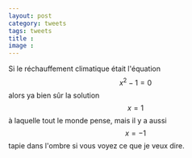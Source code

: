 ```yaml
---
layout: post
category: tweets
tags: tweets 
title : 
image :
---
```


Si le réchauffement climatique était l'équation $$x^2-1=0$$ alors ya bien sûr la solution $$x=1$$ à laquelle tout le monde pense, mais il y a aussi $$x=-1$$ tapie dans l'ombre si vous voyez ce que je veux dire. 

